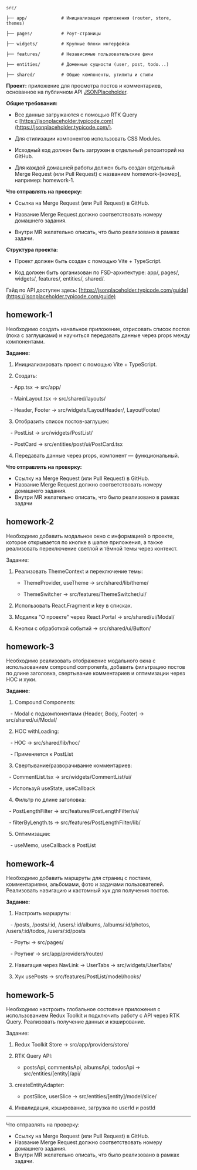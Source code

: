 ```
src/

├── app/             # Инициализация приложения (router, store, themes)

├── pages/           # Роут-страницы

├── widgets/         # Крупные блоки интерфейса

├── features/        # Независимые пользовательские фичи

├── entities/        # Доменные сущности (user, post, todo...)

├── shared/          # Общие компоненты, утилиты и стили
```


**Проект:** приложение для просмотра постов и комментариев, основанное на публичном API [JSONPlaceholder](https://jsonplaceholder.typicode.com/).

**Общие требования:**

- Все данные загружаются с помощью RTK Query с [https://jsonplaceholder.typicode.com](https://jsonplaceholder.typicode.com/).  
    
- Для стилизации компонентов использовать CSS Modules.  
    
- Исходный код должен быть загружен в отдельный репозиторий на GitHub.  
    
- Для каждой домашней работы должен быть создан отдельный Merge Request (или Pull Request) с названием homework-[номер], например: homework-1.
    

**Что отправлять на проверку:**

- Ссылка на Merge Request (или Pull Request) в GitHub.  
    
- Название Merge Request должно соответствовать номеру домашнего задания.  
    
- Внутри MR желательно описать, что было реализовано в рамках задачи.  
      
    

**Структура проекта:**

- Проект должен быть создан с помощью Vite + TypeScript.  
    
- Код должен быть организован по FSD-архитектуре: app/, pages/, widgets/, features/, entities/, shared/.  
      
    

Гайд по API доступен здесь: [https://jsonplaceholder.typicode.com/guide](https://jsonplaceholder.typicode.com/guide)


## homework-1

Необходимо создать начальное приложение, отрисовать список постов (пока с заглушками) и научиться передавать данные через props между компонентами.

**Задание:**

1. Инициализировать проект с помощью Vite + TypeScript.

2. Создать:

   - App.tsx → src/app/

   - MainLayout.tsx → src/shared/layouts/

   - Header, Footer → src/widgets/LayoutHeader/, LayoutFooter/

3. Отобразить список постов-заглушек:

   - PostList → src/widgets/PostList/

   - PostCard → src/entities/post/ui/PostCard.tsx

4. Передавать данные через props, компонент — функциональный.

**Что отправлять на проверку:**

- Ссылку на Merge Request (или Pull Request) в GitHub.
- Название Merge Request должно соответствовать номеру домашнего задания.
- Внутри MR желательно описать, что было реализовано в рамках задачи


## homework-2

Необходимо добавить модальное окно с информацией о проекте, которое открывается по кнопке в шапке приложения, а также реализовать переключение светлой и тёмной темы через контекст.

Задание:

1. Реализовать ThemeContext и переключение темы:

   - ThemeProvider, useTheme → src/shared/lib/theme/

   - ThemeSwitcher → src/features/ThemeSwitcher/ui/

2. Использовать React.Fragment и key в списках.

3. Модалка "О проекте" через React.Portal → src/shared/ui/Modal/

4. Кнопки с обработкой событий → src/shared/ui/Button/

## homework-3

Необходимо реализовать отображение модального окна с использованием compound components, добавить фильтрацию постов по длине заголовка, свертывание комментариев и оптимизации через HOC и хуки.

**Задание:**

1. Compound Components:

   - Modal с подкомпонентами (Header, Body, Footer) → src/shared/ui/Modal/

2. HOC withLoading:

   - HOC → src/shared/lib/hoc/

   - Применяется к PostList

3. Свертывание/разворачивание комментариев:

  - CommentList.tsx → src/widgets/CommentList/ui/

  - Используй useState, useCallback

4. Фильтр по длине заголовка:

  - PostLengthFilter → src/features/PostLengthFilter/ui/

  - filterByLength.ts → src/features/PostLengthFilter/lib/

5. Оптимизации:

   - useMemo, useCallback в PostList

## homework-4

Необходимо добавить маршруты для страниц с постами, комментариями, альбомами, фото и задачами пользователей. Реализовать навигацию и кастомный хук для получения постов.

**Задание:**

1. Настроить маршруты:

   - /posts, /posts/:id, /users/:id/albums, /albums/:id/photos, /users/:id/todos, /users/:id/posts

   - Роуты → src/pages/

   - Роутинг → src/app/providers/router/

2. Навигация через NavLink → UserTabs → src/widgets/UserTabs/

3. Хук usePosts → src/features/PostList/model/hooks/

## homework-5

Необходимо настроить глобальное состояние приложения с использованием Redux Toolkit и подключить работу с API через RTK Query. Реализовать получение данных и кэширование.

Задание:

1. Redux Toolkit Store → src/app/providers/store/

2. RTK Query API:

   - postsApi, commentsApi, albumsApi, todosApi → src/entities/[entity]/api/

3. createEntityAdapter:

   - postSlice, userSlice → src/entities/[entity]/model/slice/

4. Инвалидация, кэширование, загрузка по userId и postId

---

Что отправлять на проверку:

- Ссылку на Merge Request (или Pull Request) в GitHub.
- Название Merge Request должно соответствовать номеру домашнего задания.
- Внутри MR желательно описать, что было реализовано в рамках задачи.
